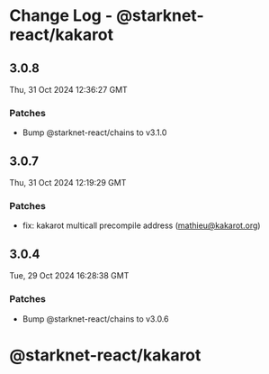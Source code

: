 # Change Log - @starknet-react/kakarot

<!-- This log was last generated on Thu, 31 Oct 2024 12:36:27 GMT and should not be manually modified. -->

<!-- Start content -->

## 3.0.8

Thu, 31 Oct 2024 12:36:27 GMT

### Patches

- Bump @starknet-react/chains to v3.1.0

## 3.0.7

Thu, 31 Oct 2024 12:19:29 GMT

### Patches

- fix: kakarot multicall precompile address (mathieu@kakarot.org)

## 3.0.4

Tue, 29 Oct 2024 16:28:38 GMT

### Patches

- Bump @starknet-react/chains to v3.0.6

# @starknet-react/kakarot
